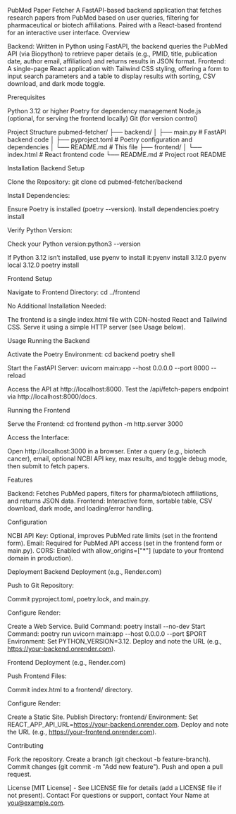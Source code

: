 PubMed Paper Fetcher
A FastAPI-based backend application that fetches research papers from PubMed based on user queries, filtering for pharmaceutical or biotech affiliations. Paired with a React-based frontend for an interactive user interface.
Overview

Backend: Written in Python using FastAPI, the backend queries the PubMed API (via Biopython) to retrieve paper details (e.g., PMID, title, publication date, author email, affiliation) and returns results in JSON format.
Frontend: A single-page React application with Tailwind CSS styling, offering a form to input search parameters and a table to display results with sorting, CSV download, and dark mode toggle.

Prerequisites

Python 3.12 or higher
Poetry for dependency management
Node.js (optional, for serving the frontend locally)
Git (for version control)

Project Structure
pubmed-fetcher/
├── backend/
│   ├── main.py          # FastAPI backend code
│   ├── pyproject.toml   # Poetry configuration and dependencies
│   └── README.md        # This file
├── frontend/
│   └── index.html       # React frontend code
└── README.md            # Project root README

Installation
Backend Setup

Clone the Repository:
git clone <your-repo-url>
cd pubmed-fetcher/backend


Install Dependencies:

Ensure Poetry is installed (poetry --version).
Install dependencies:poetry install




Verify Python Version:

Check your Python version:python3 --version


If Python 3.12 isn’t installed, use pyenv to install it:pyenv install 3.12.0
pyenv local 3.12.0
poetry install





Frontend Setup

Navigate to Frontend Directory:
cd ../frontend


No Additional Installation Needed:

The frontend is a single index.html file with CDN-hosted React and Tailwind CSS. Serve it using a simple HTTP server (see Usage below).



Usage
Running the Backend

Activate the Poetry Environment:
cd backend
poetry shell


Start the FastAPI Server:
uvicorn main:app --host 0.0.0.0 --port 8000 --reload


Access the API at http://localhost:8000.
Test the /api/fetch-papers endpoint via http://localhost:8000/docs.



Running the Frontend

Serve the Frontend:
cd frontend
python -m http.server 3000


Access the Interface:

Open http://localhost:3000 in a browser.
Enter a query (e.g., biotech cancer), email, optional NCBI API key, max results, and toggle debug mode, then submit to fetch papers.



Features

Backend: Fetches PubMed papers, filters for pharma/biotech affiliations, and returns JSON data.
Frontend: Interactive form, sortable table, CSV download, dark mode, and loading/error handling.

Configuration

NCBI API Key: Optional, improves PubMed rate limits (set in the frontend form).
Email: Required for PubMed API access (set in the frontend form or main.py).
CORS: Enabled with allow_origins=["*"] (update to your frontend domain in production).

Deployment
Backend Deployment (e.g., Render.com)

Push to Git Repository:

Commit pyproject.toml, poetry.lock, and main.py.


Configure Render:

Create a Web Service.
Build Command: poetry install --no-dev
Start Command: poetry run uvicorn main:app --host 0.0.0.0 --port $PORT
Environment: Set PYTHON_VERSION=3.12.
Deploy and note the URL (e.g., https://your-backend.onrender.com).



Frontend Deployment (e.g., Render.com)

Push Frontend Files:

Commit index.html to a frontend/ directory.


Configure Render:

Create a Static Site.
Publish Directory: frontend/
Environment: Set REACT_APP_API_URL=https://your-backend.onrender.com.
Deploy and note the URL (e.g., https://your-frontend.onrender.com).



Contributing

Fork the repository.
Create a branch (git checkout -b feature-branch).
Commit changes (git commit -m "Add new feature").
Push and open a pull request.

License
[MIT License] - See LICENSE file for details (add a LICENSE file if not present).
Contact
For questions or support, contact Your Name at you@example.com.
